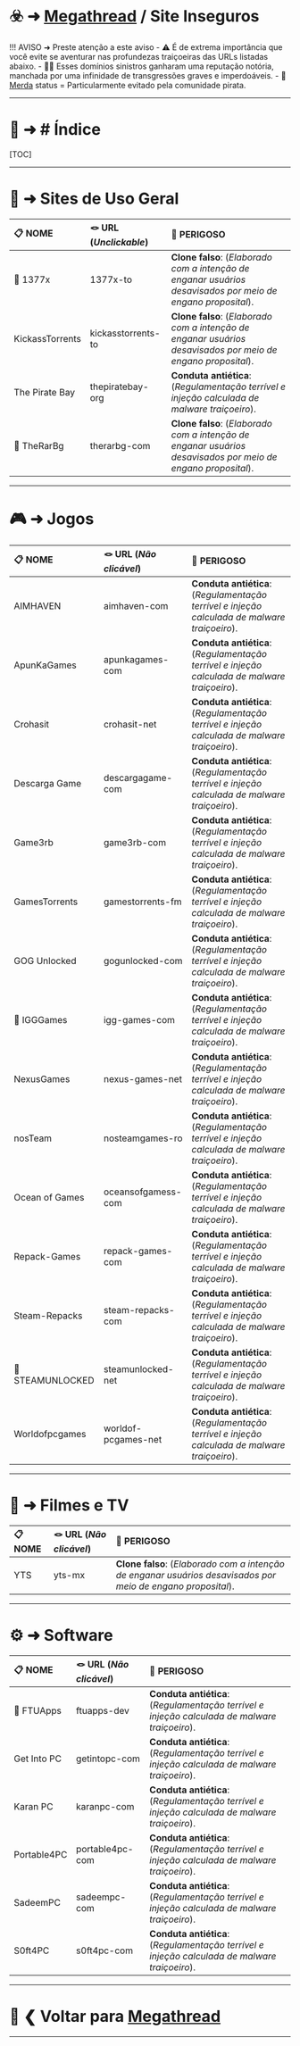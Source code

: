 # ☣️ ➜ [Megathread](https://rentry.co/Pirataria-MegathreadBR) / **Site Inseguros**
 
!!! AVISO ➜ Preste atenção a este aviso
     - ⚠️ É de extrema importância que você evite se aventurar nas profundezas traiçoeiras das URLs listadas abaixo.
     - 👎🏻 Esses domínios sinistros ganharam uma reputação notória, manchada por uma infinidade de transgressões graves e imperdoáveis.
     - 💩 [Merda](https://www.dicio.com.br/merda/) status = Particularmente evitado pela comunidade pirata.

---
# 📝 ➜ # Índice

[TOC]

---
# 🧭 ➜ Sites de Uso Geral

📋 **NOME** | 🪢 **URL** (*Unclickable*) | 🚩 **PERIGOSO**
:---- | :---- | :----
💩 1377x | 1377x-to | **Clone falso**: (*Elaborado com a intenção de enganar usuários desavisados por meio de engano proposital*).
KickassTorrents | kickasstorrents-to | **Clone falso**: (*Elaborado com a intenção de enganar usuários desavisados por meio de engano proposital*).
The Pirate Bay | thepiratebay-org | **Conduta antiética**: (*Regulamentação terrível e injeção calculada de malware traiçoeiro*).
💩 TheRarBg | therarbg-com | **Clone falso**: (*Elaborado com a intenção de enganar usuários desavisados por meio de engano proposital*).

---
# 🎮 ➜ Jogos

📋 **NOME** | 🪢 **URL** (*Não clicável*) | 🚩 **PERIGOSO**
:---- | :---- | :----
AIMHAVEN | aimhaven-com | **Conduta antiética**: (*Regulamentação terrível e injeção calculada de malware traiçoeiro*).
ApunKaGames | apunkagames-com | **Conduta antiética**: (*Regulamentação terrível e injeção calculada de malware traiçoeiro*).
Crohasit | crohasit-net | **Conduta antiética**: (*Regulamentação terrível e injeção calculada de malware traiçoeiro*).
Descarga Game | descargagame-com | **Conduta antiética**: (*Regulamentação terrível e injeção calculada de malware traiçoeiro*).
Game3rb | game3rb-com | **Conduta antiética**: (*Regulamentação terrível e injeção calculada de malware traiçoeiro*).
GamesTorrents | gamestorrents-fm | **Conduta antiética**: (*Regulamentação terrível e injeção calculada de malware traiçoeiro*).
GOG Unlocked | gogunlocked-com | **Conduta antiética**: (*Regulamentação terrível e injeção calculada de malware traiçoeiro*).
💩 IGGGames | igg-games-com | **Conduta antiética**: (*Regulamentação terrível e injeção calculada de malware traiçoeiro*).
NexusGames | nexus-games-net | **Conduta antiética**: (*Regulamentação terrível e injeção calculada de malware traiçoeiro*).
nosTeam | nosteamgames-ro | **Conduta antiética**: (*Regulamentação terrível e injeção calculada de malware traiçoeiro*).
Ocean of Games | oceansofgamess-com | **Conduta antiética**: (*Regulamentação terrível e injeção calculada de malware traiçoeiro*).
Repack-Games | repack-games-com | **Conduta antiética**: (*Regulamentação terrível e injeção calculada de malware traiçoeiro*).
Steam-Repacks | steam-repacks-com | **Conduta antiética**: (*Regulamentação terrível e injeção calculada de malware traiçoeiro*).
💩 STEAMUNLOCKED | steamunlocked-net | **Conduta antiética**: (*Regulamentação terrível e injeção calculada de malware traiçoeiro*).
Worldofpcgames | worldof-pcgames-net | **Conduta antiética**: (*Regulamentação terrível e injeção calculada de malware traiçoeiro*).

---
# 🎦 ➜ Filmes e TV

📋 **NOME** | 🪢 **URL** (*Não clicável*) | 🚩 **PERIGOSO**
:---- | :---- | :----
YTS | yts-mx | **Clone falso**: (*Elaborado com a intenção de enganar usuários desavisados por meio de engano proposital*).

---
# ⚙️ ➜ Software

📋 **NOME** | 🪢 **URL** (*Não clicável*) | 🚩 **PERIGOSO**
:---- | :---- | :----
💩 FTUApps | ftuapps-dev | **Conduta antiética**: (*Regulamentação terrível e injeção calculada de malware traiçoeiro*).
Get Into PC | getintopc-com | **Conduta antiética**: (*Regulamentação terrível e injeção calculada de malware traiçoeiro*).
Karan PC | karanpc-com | **Conduta antiética**: (*Regulamentação terrível e injeção calculada de malware traiçoeiro*).
Portable4PC | portable4pc-com | **Conduta antiética**: (*Regulamentação terrível e injeção calculada de malware traiçoeiro*).
SadeemPC | sadeempc-com | **Conduta antiética**: (*Regulamentação terrível e injeção calculada de malware traiçoeiro*).
S0ft4PC | s0ft4pc-com | **Conduta antiética**: (*Regulamentação terrível e injeção calculada de malware traiçoeiro*).

---
# 📜 ❮ Voltar para [**Megathread**](https://rentry.co/Pirataria-MegathreadBR)
---
